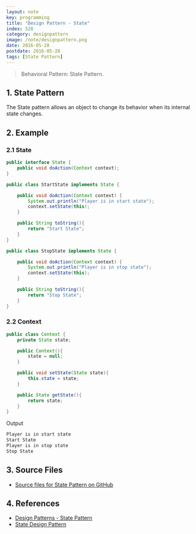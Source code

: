 ```yaml
---
layout: note
key: programming
title: "Design Pattern - State"
index: 528
category: designpattern
image: /note/designpattern.png
date: 2016-05-28
postdate: 2016-05-28
tags: [State Pattern]
---
```


> Behavioral Pattern: State Pattern.

## 1. State Pattern
The State pattern allows an object to change its behavior when its internal state changes.

## 2. Example
### 2.1 State
```java
public interface State {
    public void doAction(Context context);
}

public class StartState implements State {

    public void doAction(Context context) {
        System.out.println("Player is in start state");
        context.setState(this);
    }

    public String toString(){
        return "Start State";
    }
}

public class StopState implements State {

    public void doAction(Context context) {
        System.out.println("Player is in stop state");
        context.setState(this);
    }

    public String toString(){
        return "Stop State";
    }
}
```
### 2.2 Context
```java
public class Context {
    private State state;

    public Context(){
        state = null;
    }

    public void setState(State state){
        this.state = state;
    }

    public State getState(){
        return state;
    }
}
```
Output
```sh
Player is in start state
Start State
Player is in stop state
Stop State
```

## 3. Source Files
* [Source files for State Pattern on GitHub](https://github.com/jojozhuang/design-patterns-java/tree/master/design-pattern-state)

## 4. References
* [Design Patterns - State Pattern](https://www.tutorialspoint.com/design_pattern/state_pattern.htm)
* [State Design Pattern](https://sourcemaking.com/design_patterns/state)
